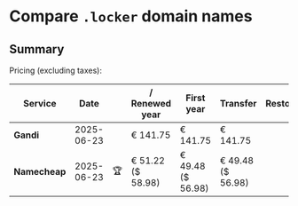 # Compare `.locker` domain names

## Summary

Pricing (excluding taxes):

| Service | Date |  | / Renewed year | First year | Transfer | Restoration |
|--|--|--|--|--|--|--|
| **Gandi** | 2025-06-23 |  | € 141.75 | € 141.75 | € 141.75 |  |
| **Namecheap** | 2025-06-23 | 🏆 | € 51.22<br>($ 58.98) | € 49.48<br>($ 56.98) | € 49.48<br>($ 56.98) |  |
